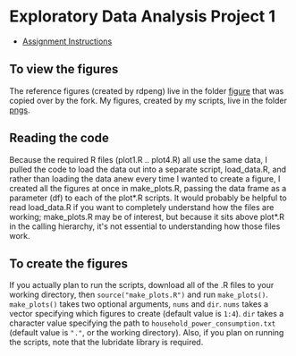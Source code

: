 # Exploratory Data Analysis Project 1

* [Assignment Instructions](https://github.com/gregmchapman/ExData_Plotting1/blob/master/Instructions.md)

## To view the figures

The reference figures (created by rdpeng) live in the folder [figure](https://github.com/gregmchapman/ExData_Plotting1/tree/master/figure) that was copied over by the fork. My figures, created by my scripts, live in the folder [pngs](https://github.com/gregmchapman/ExData_Plotting1/tree/master/pngs).

## Reading the code

Because the required R files (plot1.R .. plot4.R) all use the same data, I pulled the code to load the data out into a separate script, load\_data.R, and rather than loading the data anew every time I wanted to create a figure, I created all the figures at once in make\_plots.R, passing the data frame as a parameter (df) to each of the plot\*.R scripts. It would probably be helpful to read load\_data.R if you want to completely understand how the files are working; make\_plots.R may be of interest, but because it sits above plot\*.R in the calling hierarchy, it's not essential to understanding how those files work.

## To create the figures

If you actually plan to run the scripts, download all of the .R files to your working directory, then `source("make_plots.R")` and run `make_plots()`. `make_plots()` takes two optional arguments, `nums` and `dir`. `nums` takes a vector specifying which figures to create (default value is `1:4`). `dir` takes a character value specifying the path to `household_power_consumption.txt` (default value is `"."`, or the working directory). Also, if you plan on running the scripts, note that the lubridate library is required.
